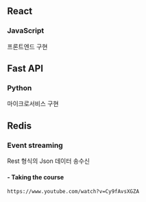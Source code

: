 ## React
### JavaScript
프론트엔드 구현

## Fast API
### Python
마이크로서비스 구현

## Redis
### Event streaming
Rest 형식의 Json 데이터 송수신

#### - Taking the course
    https://www.youtube.com/watch?v=Cy9fAvsXGZA